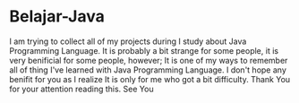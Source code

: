 # Belajar-Java
I am trying to collect all of my projects during I study about Java Programming Language. It is probably a bit strange for some people, it is very benificial for some people, however;
It is one of my ways to remember all of thing I've learned with Java Programming Language.
I don't hope any benifit for you as I realize It is only for me who got a bit difficulty.
Thank You for your attention reading this.
See You
